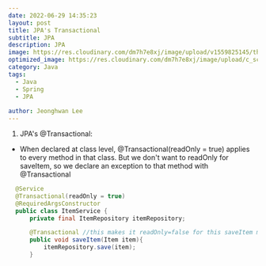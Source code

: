 ```yaml
---
date: 2022-06-29 14:35:23
layout: post
title: JPA's Transactional
subtitle: JPA
description: JPA
image: https://res.cloudinary.com/dm7h7e8xj/image/upload/v1559825145/theme16_o0seet.jpg
optimized_image: https://res.cloudinary.com/dm7h7e8xj/image/upload/c_scale,w_380/v1559825145/theme16_o0seet.jpg
category: Java
tags:
  - Java
  - Spring
  - JPA
  
author: Jeonghwan Lee
---
```


1. JPA's @Transactional:
 * When declared at class level, @Transactional(readOnly = true) applies to every method in that class. But we don't want to readOnly for saveItem, so we declare an exception to that method with @Transactional
```java
  @Service
  @Transactional(readOnly = true)
  @RequiredArgsConstructor
  public class ItemService {
      private final ItemRepository itemRepository;

      @Transactional //this makes it readOnly=false for this saveItem method
      public void saveItem(Item item){
          itemRepository.save(item);
      }
```



